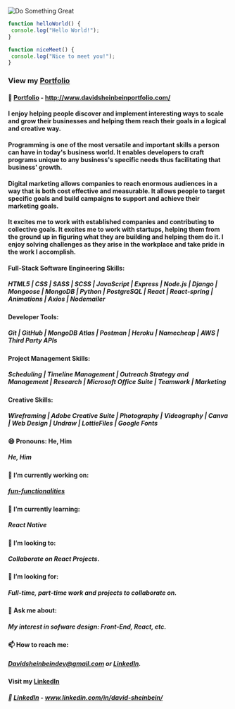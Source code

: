 ![Do Something Great](https://images.unsplash.com/photo-1504805572947-34fad45aed93?ixlib=rb-1.2.1&ixid=eyJhcHBfaWQiOjEyMDd9&auto=format&fit=crop&w=1650&q=80)

```javascript
function helloWorld() {
 console.log("Hello World!");
}

function niceMeet() {
 console.log("Nice to meet you!");
}
```

### View my [Portfolio](http://www.davidsheinbeinportfolio.com/)
#### :link: [Portfolio](http://www.davidsheinbeinportfolio.com/) - http://www.davidsheinbeinportfolio.com/ 

#### I enjoy helping people discover and implement interesting ways to scale and grow their businesses and helping them reach their goals in a logical and creative way.

#### Programming is one of the most versatile and important skills a person can have in today's business world. It enables developers to craft programs unique to any business's specific needs thus facilitating that business' growth.

#### Digital marketing allows companies to reach enormous audiences in a way that is both cost effective and measurable. It allows people to target specific goals and build campaigns to support and achieve their marketing goals.

#### It excites me to work with established companies and contributing to collective goals. It excites me to work with startups, helping them from the ground up in figuring what they are building and helping them do it. I enjoy solving challenges as they arise in the workplace and take pride in the work I accomplish.


#### Full-Stack Software Engineering Skills:

##### HTML5 | CSS | SASS | SCSS | JavaScript | Express | Node.js | Django | Mongoose | MongoDB | Python | PostgreSQL | React | React-spring | Animations | Axios | Nodemailer

#### Developer Tools:

##### Git | GitHub | MongoDB Atlas | Postman | Heroku | Namecheap | AWS | Third Party APIs

#### Project Management Skills:

##### Scheduling | Timeline Management | Outreach Strategy and Management | Research | Microsoft Office Suite | Teamwork | Marketing

#### Creative Skills:

##### Wireframing | Adobe Creative Suite | Photography | Videography | Canva | Web Design | Undraw | LottieFiles | Google Fonts 

#### 😄 Pronouns: He, Him
##### He, Him

#### 🔭 I’m currently working on: 
##### [fun-functionalities](https://github.com/davesheinbein/fun-functionalities)

#### 🌱 I’m currently learning:
##### React Native

#### 👯 I’m looking to:
##### Collaborate on React Projects.

#### 🤔 I’m looking for:
##### Full-time, part-time work and projects to collaborate on.

#### 💬 Ask me about:
##### My interest in sofware design: Front-End, React, etc.

#### 📫 How to reach me:
##### [Davidsheinbeindev@gmail.com](Davidsheinbeindev@gmail.com) or [LinkedIn](www.linkedin.com/in/david-sheinbein/).

#### Visit my [LinkedIn](www.linkedin.com/in/david-sheinbein/)
##### :link: [LinkedIn](www.linkedin.com/in/david-sheinbein/) - www.linkedin.com/in/david-sheinbein/

